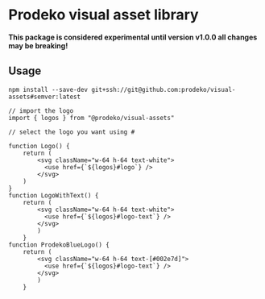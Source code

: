 # Prodeko visual asset library

**This package is considered experimental until version v1.0.0 all changes may be breaking!**

## Usage

```text
npm install --save-dev git+ssh://git@github.com:prodeko/visual-assets#semver:latest
```

```tsx
// import the logo
import { logos } from "@prodeko/visual-assets"

// select the logo you want using #

function Logo() {
    return (
        <svg className="w-64 h-64 text-white">
          <use href={`${logos}#logo`} />
        </svg>
    )
}
function LogoWithText() {
    return (
        <svg className="w-64 h-64 text-white">
          <use href={`${logos}#logo-text`} />
        </svg>
        )
    }
function ProdekoBlueLogo() {
    return (
        <svg className="w-64 h-64 text-[#002e7d]">
          <use href={`${logos}#logo-text`} />
        </svg>
        )
    }
```